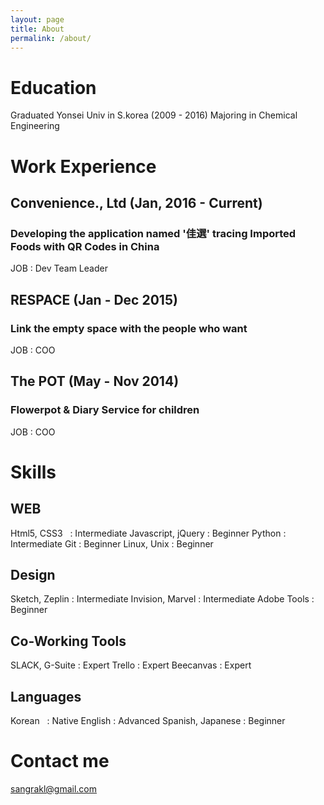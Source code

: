 ```yaml
---
layout: page
title: About
permalink: /about/
---
```


# Education
Graduated Yonsei Univ in S.korea (2009 - 2016)
Majoring in Chemical Engineering

# Work Experience
## Convenience., Ltd (Jan, 2016 - Current)
### Developing the application named '佳選' tracing Imported Foods with QR Codes in China
JOB : Dev Team Leader

## RESPACE (Jan - Dec 2015)
### Link the empty space with the people who want
JOB : COO

## The POT (May - Nov 2014)
### Flowerpot & Diary Service for children
JOB : COO



# Skills
## WEB
Html5, CSS3        : Intermediate
Javascript, jQuery : Beginner
Python             : Intermediate
Git                : Beginner
Linux, Unix        : Beginner

## Design
Sketch, Zeplin     : Intermediate
Invision, Marvel   : Intermediate
Adobe Tools        : Beginner

## Co-Working Tools
SLACK, G-Suite     : Expert
Trello             : Expert
Beecanvas          : Expert

## Languages
Korean             : Native
English            : Advanced
Spanish, Japanese  : Beginner


# Contact me
[sangrakl@gmail.com](mailto:sangrakl@gmail.com)
